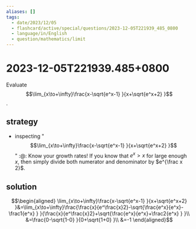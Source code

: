 ```yaml
---
aliases: []
tags:
  - date/2023/12/05
  - flashcard/active/special/questions/2023-12-05T221939_485_0800
  - language/in/English
  - question/mathematics/limit
---
```


# 2023-12-05T221939.485+0800

Evaluate $$\lim_{x\to+\infty}\frac{x-\sqrt{e^x-1} }{x+\sqrt{e^x+2} }$$.

## strategy

- inspecting "$$\lim_{x\to+\infty}\frac{x-\sqrt{e^x-1} }{x+\sqrt{e^x+2} }$$" :@: Know your growth rates! If you know that $e^x > x$ for large enough $x$, then simply divide both numerator and denominator by $e^{\frac x 2}$. <!--SR:!2025-05-08,196,270-->

## solution

$$\begin{aligned}
\lim_{x\to+\infty}\frac{x-\sqrt{e^x-1} }{x+\sqrt{e^x+2} }&=\lim_{x\to+\infty}\frac{\frac{x}{e^\frac{x}2}-\sqrt{\frac{e^x}{e^x}-\frac1{e^x} } }{\frac{x}{e^\frac{x}2}+\sqrt{\frac{e^x}{e^x}+\frac2{e^x} } }\\
&=\frac{0-\sqrt{1-0} }{0+\sqrt{1+0} }\\
&=-1
\end{aligned}$$
